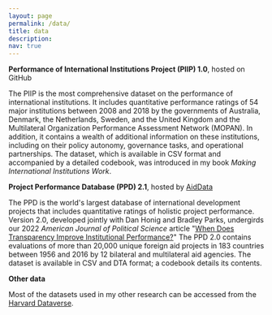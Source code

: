 ```yaml
---
layout: page
permalink: /data/
title: data
description:
nav: true
---
```


**Performance of International Institutions Project (PIIP) 1.0**, hosted on GitHub

The PIIP is the most comprehensive dataset on the performance of international institutions. It includes quantitative performance ratings of 54 major institutions between 2008 and 2018 by the governments of Australia, Denmark, the Netherlands, Sweden, and the United Kingdom and the Multilateral Organization Performance Assessment Network (MOPAN). In addition, it contains a wealth of additional information on these institutions, including on their policy autonomy, governance tasks, and operational partnerships. The dataset, which is available in CSV format and accompanied by a detailed codebook, was introduced in my book _Making International Institutions Work_.

**Project Performance Database (PPD) 2.1**, hosted by [AidData](https://www.aiddata.org/data/project-performance-database-ppd-version-2-0)

The PPD is the world's largest database of international development projects that includes quantitative ratings of holistic project performance. Version 2.0, developed jointly with Dan Honig and Bradley Parks, undergirds our 2022 _American Journal of Political Science_ article "[When Does Transparency Improve Institutional Performance?](https://ranjitlall.github.io/assets/pdf/Honig,%20Lall,%20and%20Parks%202022%20AJPS%20online.pdf)" The PPD 2.0 contains evaluations of more than 20,000 unique foreign aid projects in 183 countries between 1956 and 2016 by 12 bilateral and multilateral aid agencies. The dataset is available in CSV and DTA format; a codebook details its contents.

**Other data**

Most of the datasets used in my other research can be accessed from the [Harvard Dataverse](https://dataverse.harvard.edu/dataverse/harvard/?q=ranjit+lall).
